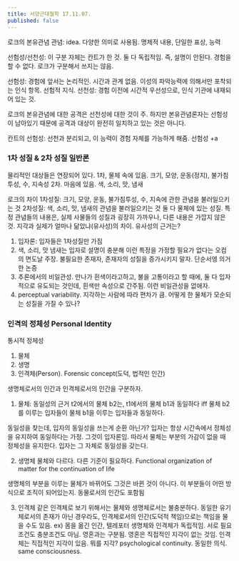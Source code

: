 ```yaml
---
title: 서양근대철학 17.11.07.
published: false
---
```


로크의 본유관념
관념: idea. 다양한 의미로 사용됨.
명제적 내용, 단일한 표상, 능력

선험성/선천성: 이 구분 자체는 칸트가 한 것. 둘 다 독립적임. 즉, 설명이 안된다. 경험을 할 수 없다.
로크가 구분해서 쓰지는 않음.

선험성: 경험에 앞서는 논리적인. 시간과 관계 없음.
이성의 파악능력에 의해서만 포착되는 인식 항목. 선험적 지식.
선천성: 경험 이전에 시간적 우선성으로, 인식 기관에 내재되어 있는 것.

로크의 본유관념에 대한 공격은 선천성에 대한 것이 주. 하지만 본유관념론자는 선험성이 남아있기 때문에 공격과 대상이 완전히 일치하고 있는 것은 아니다.

칸트의 선험성: 선천과 분리되고, 이 능력이 경험 자체를 가능하게 해줌. 선험성 +a


### 1차 성질 & 2차 성질 일반론
물리적인 대상들은 연장되어 있다.
1차, 물체 속에 있음. 크기, 모양, 운동(정지), 불가침투성, 수, 지속성
2차. 마음에 있음. 색, 소리, 맛, 냄새

로크의 차이
1차성질: 크기, 모양, 운동, 불가침투성, 수, 지속에 관한 관념을 불러일으키는 것
2차성질: 색, 소리, 맛, 냄새의 관념을 불러일으키는 것
둘 다 물체에 있는 성질.
특정 관념들의 내용은, 실제 사물들의 성질과 굉장히 가까우나, 다른 내용은 가깝지 않은 것.
지각과 실제가 얼마나 닮았냐(유사성)의 차이.
유사성의 근거는?
1) 입자론: 입자들은 1차성질만 가짐
2) 색, 소리, 맛 냄새는 입자로 설명이 충분해 이런 특정을 가정할 필요가 없다는 오컴의 면도날 주장. 불필요한 존재자, 존재자의 성질을 증가시키지 말자. 단순서엥 의거한 논증
3) 추론에서의 비일관성. 만나가 흰색이라고하고, 불을 고통이라고 할 때에, 둘 다 입자적으로 유도되는 것인데, 흰색만 속성으로 간주됨. 이런 비일관성을 없애자.
4) perceptual variability. 지각하는 사람에 따라 편차가 큼. 어떻게 한 물체가 모순되는 성질을 가질 수 있나?

### 인격의 정체성 Personal Identity
통시적 정체성
1) 물체
2) 생명
3) 인격체(Person). Forensic concept(도덕, 법적인 인간)

생명체로서의 인간과 인격체로서의 인간을 구분하자.
1) 물체: 동일성의 근거
t2에서의 물체 b2는, t1에서의 물체 b1과 동일하다 iff 물체 b2를 이루는 입자들이 물체 b1을 이루는 입자들과 동일하다.

동일성을 찾는데, 입자의 동일성을 쓰는게 순환 아닌가?
입자는 항상 시간속에서 정체성을 유지하여 동일하다는 가정. 그것이 입자론임.
따라서 물체는 부분의 가감이 없을 때 정체성을 유지한다. 입자는 그 자체로 동일성을 갖는다.

2) 생명체
물체와 다르다. 다른 기준이 필요하다.
Functional organization of matter for the continuation of life

생명체의 부분을 이루는 물체가 바뀌어도 그것은 바뀐 것이 아니다. 이 부분들이 어떤 방식으로 조직이 되어있는지.
동물로서의 인간도 포함됨

3) 인격체
같은 인격체로 보기 위해서는 물체와 생명체로서는 불충분하다. 동일한 유기체로서의 존재가 아닌 경우라도, 인격체로서의 인간(도덕적 책임)으로는 책임을 물을 수도 있음.
ex) 몸을 옮긴 인간, 텔레포터
생명체와 인격체가 독립적임. 서로 필요조건도 충분조건도 아님.
영혼과는 구분됨. 영혼은 직접적인 지각이 없는 것임.
인격체는 직접적인 지각이 있음. 뭐를 지각? psychological continuity. 동일한 의식. same consciousness.
